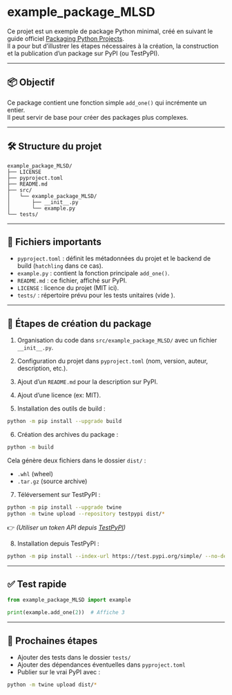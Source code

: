 # example_package_MLSD

Ce projet est un exemple de package Python minimal, créé en suivant le guide officiel [Packaging Python Projects](https://packaging.python.org/en/latest/tutorials/packaging-projects/).  
Il a pour but d’illustrer les étapes nécessaires à la création, la construction et la publication d’un package sur PyPI (ou TestPyPI).

---

## 📦 Objectif

Ce package contient une fonction simple `add_one()` qui incrémente un entier.  
Il peut servir de base pour créer des packages plus complexes.

---

## 🛠 Structure du projet

```
example_package_MLSD/
├── LICENSE
├── pyproject.toml
├── README.md
├── src/
│   └── example_package_MLSD/
│       ├── __init__.py
│       └── example.py
└── tests/
```

---

## 🧩 Fichiers importants

- `pyproject.toml` : définit les métadonnées du projet et le backend de build (`hatchling` dans ce cas).
- `example.py` : contient la fonction principale `add_one()`.
- `README.md` : ce fichier, affiché sur PyPI.
- `LICENSE` : licence du projet (MIT ici).
- `tests/` : répertoire prévu pour les tests unitaires (vide ).

---

## 🔨 Étapes de création du package

1. Organisation du code dans `src/example_package_MLSD/` avec un fichier `__init__.py`.

2. Configuration du projet dans `pyproject.toml` (nom, version, auteur, description, etc.).

3. Ajout d’un `README.md` pour la description sur PyPI.

4. Ajout d’une licence (ex: MIT).

5. Installation des outils de build :

```bash
python -m pip install --upgrade build
```

6. Création des archives du package :

```bash
python -m build
```

Cela génère deux fichiers dans le dossier `dist/` :
- `.whl` (wheel)
- `.tar.gz` (source archive)

7. Téléversement sur TestPyPI :

```bash
python -m pip install --upgrade twine
python -m twine upload --repository testpypi dist/*
```

👉 *(Utiliser un token API depuis [TestPyPI](https://test.pypi.org/account/register/))*

8. Installation depuis TestPyPI :

```bash
python -m pip install --index-url https://test.pypi.org/simple/ --no-deps example-package-MLSD
```

---

## ✅ Test rapide

```python
from example_package_MLSD import example

print(example.add_one(2))  # Affiche 3
```

---

## 🚀 Prochaines étapes

- Ajouter des tests dans le dossier `tests/`
- Ajouter des dépendances éventuelles dans `pyproject.toml`
- Publier sur le vrai PyPI avec :

```bash
python -m twine upload dist/*
```
